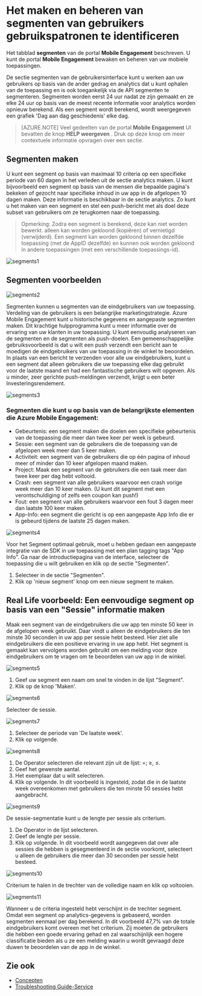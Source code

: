 <properties 
   pageTitle="Betrokkenheid bij de mobiele Azure User Interface - segmenten" 
   description="Meer informatie over het maken en beheren van segmenten van gebruikers met Azure Mobile Engagement gebruikspatronen te identificeren" 
   services="mobile-engagement" 
   documentationCenter="" 
   authors="piyushjo" 
   manager="dwrede" 
   editor=""/>

<tags
   ms.service="mobile-engagement"
   ms.devlang="na"
   ms.topic="article"
   ms.tgt_pltfrm="mobile-multiple"
   ms.workload="mobile" 
   ms.date="08/19/2016"
   ms.author="piyushjo"/>

# <a name="how-to-create-and-manage-segments-of-users-to-identify-usage-patterns"></a>Het maken en beheren van segmenten van gebruikers gebruikspatronen te identificeren

Het tabblad **segmenten** van de portal **Mobile Engagement** beschreven. U kunt de portal **Mobile Engagement** bewaken en beheren van uw mobiele toepassingen.

De sectie segmenten van de gebruikersinterface kunt u werken aan uw gebruikers op basis van de ander gedrag en analytics dat u kunt ophalen van de toepassing en is ook toegankelijk via de API segmenten te segmenteren. Segmenten worden eerst 24 uur nadat ze zijn gemaakt en ze elke 24 uur op basis van de meest recente informatie voor analytics worden opnieuw berekend. Als een segment wordt berekend, wordt weergegeven een grafiek 'Dag aan dag geschiedenis' elke dag.


>[AZURE.NOTE] Veel gedeelten van de portal **Mobile Engagement** UI bevatten de knop **HELP weergeven** . Druk op deze knop om meer contextuele informatie opvragen over een sectie.

## <a name="create-segments"></a>Segmenten maken
U kunt een segment op basis van maximaal 10 criteria op een specifieke periode van 60 dagen in het verleden uit de sectie analytics maken. U kunt bijvoorbeeld een segment op basis van de mensen die bepaalde pagina's bekeken of gezocht naar specifieke inhoud in uw app in de afgelopen 10 dagen maken. Deze informatie is beschikbaar in de sectie analytics. Zo kunt u het maken van een segment en stel een push-bericht met als doel deze subset van gebruikers om ze terugkomen naar de toepassing. 
 
> Opmerking: Zodra een segment is berekend, deze kan niet worden bewerkt. alleen kan worden gekloond (kopiëren) of vernietigd (verwijderd). Een segment kan worden gekloond binnen dezelfde toepassing (met de AppID dezelfde) en kunnen ook worden gekloond in andere toepassingen (met een verschillende toepassings-id). 
 
 ![segments1][35] 

## <a name="examples-segments"></a>Segmenten voorbeelden
 ![segments2][36]

Segmenten kunnen u segmenten van de eindgebruikers van uw toepassing.
Verdeling van de gebruikers is een belangrijke marketingstrategie. Azure Mobile Engagement kunt u historische gegevens en aangepaste segmenten maken. Dit krachtige hulpprogramma kunt u meer informatie over de ervaring van uw klanten in uw toepassing. U kunt eenvoudig analyseren van de segmenten en de segmenten als push-doelen.
Een gemeenschappelijke gebruiksvoorbeeld is dat u wilt een push verzendt een bericht aan te moedigen de eindgebruikers van uw toepassing in de winkel te beoordelen. In plaats van een bericht te verzenden voor alle uw eindgebruikers, kunt u een segment dat alleen gebruikers die uw toepassing elke dag gebruikt voor de laatste maand en had een fantastische gebruikers wilt opgeven. Als u minder, zeer gerichte push-meldingen verzendt, krijgt u een beter Investeringsrendement.
 
 ![segments3][37]

### <a name="segments-you-can-create-based-on-the-major-azure-mobile-engagement-elements"></a>Segmenten die kunt u op basis van de belangrijkste elementen die Azure Mobile Engagement:
- Gebeurtenis: een segment maken die doelen een specifieke gebeurtenis van de toepassing die meer dan twee keer per week is gebeurd. 
- Sessie: een segment van de gebruikers die de toepassing van de afgelopen week meer dan 5 keer maken.
- Activiteit: een segment van de gebruikers die op één pagina of inhoud meer of minder dan 10 keer afgelopen maand maken.
- Project: Maak een segment van de gebruikers die een taak meer dan twee keer per dag hebt voltooid.
- Crash: een segment van alle gebruikers waarvoor een crash vorige week meer dan 10 keer maken. (U kunt dit segment met een verontschuldiging of zelfs een coupon kan push!)
- Fout: een segment van alle gebruikers waarvoor een fout 3 dagen meer dan laatste 100 keer maken.
- App-Info: een segment die gericht is op een aangepaste App Info die er is gebeurd tijdens de laatste 25 dagen maken.
 
 ![segments4][38]

Voor het Segment optimaal gebruik, moet u hebben gedaan een aangepaste integratie van de SDK in uw toepassing met een plan tagging tags "App Info".
Ga naar de introductiepagina van de interface, selecteer de toepassing die u wilt gebruiken en klik op de sectie "Segmenten".

1. Selecteer in de sectie "Segmenten".
2. Klik op 'nieuw segment' knop om een nieuw segment te maken.

## <a name="real-life-example-create-a-simple-segment-based-on-session-information"></a>Real Life voorbeeld: Een eenvoudige segment op basis van een "Sessie" informatie maken
Maak een segment van de eindgebruikers die uw app ten minste 50 keer in de afgelopen week gebruikt. Daar vindt u alleen de eindgebruikers die ten minste 30 seconden in uw app per sessie hebt besteed. Hier ziet alle eindgebruikers die een positieve ervaring in uw app hebt. Het segment is gemaakt kan vervolgens worden gebruikt om een melding voor deze eindgebruikers om te vragen om te beoordelen van uw app in de winkel.
 
 ![segments5][39]

1. Geef uw segment een naam om snel te vinden in de lijst "Segment".
2. Klik op de knop 'Maken'.
 
 ![segments6][40]

Selecteer de sessie.
 
 ![segments7][41]

1. Selecteer de periode van 'De laatste week'.
2. Klik op volgende.
 
 ![segments8][42]

1. De Operator selecteren die relevant zijn uit de lijst: =; ≥, ≤.
2. Geef het gewenste aantal.
3. Het exemplaar dat u wilt selecteren. 
4. Klik op volgende.
In dit voorbeeld is ingesteld, zodat die in de laatste week overeenkomen met gebruikers die ten minste 50 sessies hebt aangebracht.
 
 ![segments9][43]

De sessie-segmentatie kunt u de lengte per sessie als criterium.

1. De Operator in de lijst selecteren.
2. Geef de lengte per sessie.
3. Klik op volgende.
In dit voorbeeld wordt aangegeven dat over alle sessies die hebben is gesegmenteerd in de sectie voorkomt, selecteert u alleen de gebruikers die meer dan 30 seconden per sessie hebt besteed.
 
 ![segments10][44]

Criterium te halen in de trechter van de volledige naam en klik op voltooien.
 
 ![segments11][45]

Wanneer u de criteria ingesteld hebt verschijnt in de trechter segment.
Omdat een segment op analytics-gegevens is gebaseerd, worden segmenten eenmaal per dag berekend.
In dit voorbeeld 47,7% van de totale eindgebruikers komt overeen met het criterium. Zij moeten de gebruikers die hebben een goede ervaring gehad en zal waarschijnlijk een hogere classificatie bieden als u ze een melding waarin u wordt gevraagd deze duwen te beoordelen van de app in de winkel.


## <a name="see-also"></a>Zie ook

- [Concepten][Link 6]
- [Troubleshooting Guide-Service][Link 24]

<!--Image references-->
[1]: ./media/mobile-engagement-user-interface-navigation/navigation1.png
[2]: ./media/mobile-engagement-user-interface-home/home1.png
[3]: ./media/mobile-engagement-user-interface-home/home2.png
[4]: ./media/mobile-engagement-user-interface-home/home3.png
[5]: ./media/mobile-engagement-user-interface-home/home4.png
[6]: ./media/mobile-engagement-user-interface-home/home5.png
[7]: ./media/mobile-engagement-user-interface-my-account/myaccount1.png
[8]: ./media/mobile-engagement-user-interface-my-account/myaccount2.png
[9]: ./media/mobile-engagement-user-interface-my-account/myaccount3.png
[10]: ./media/mobile-engagement-user-interface-analytics/analytics1.png
[11]: ./media/mobile-engagement-user-interface-analytics/analytics2.png
[12]: ./media/mobile-engagement-user-interface-analytics/analytics3.png
[13]: ./media/mobile-engagement-user-interface-analytics/analytics4.png
[14]: ./media/mobile-engagement-user-interface-monitor/monitor1.png
[15]: ./media/mobile-engagement-user-interface-monitor/monitor2.png
[16]: ./media/mobile-engagement-user-interface-monitor/monitor3.png
[17]: ./media/mobile-engagement-user-interface-monitor/monitor4.png
[18]: ./media/mobile-engagement-user-interface-reach/reach1.png
[19]: ./media/mobile-engagement-user-interface-reach/reach2.png
[20]: ./media/mobile-engagement-user-interface-reach-campaign/Reach-Campaign1.png
[21]: ./media/mobile-engagement-user-interface-reach-campaign/Reach-Campaign2.png
[22]: ./media/mobile-engagement-user-interface-reach-campaign/Reach-Campaign3.png
[23]: ./media/mobile-engagement-user-interface-reach-campaign/Reach-Campaign4.png
[24]: ./media/mobile-engagement-user-interface-reach-campaign/Reach-Campaign5.png
[25]: ./media/mobile-engagement-user-interface-reach-campaign/Reach-Campaign6.png
[26]: ./media/mobile-engagement-user-interface-reach-campaign/Reach-Campaign7.png
[27]: ./media/mobile-engagement-user-interface-reach-campaign/Reach-Campaign8.png
[28]: ./media/mobile-engagement-user-interface-reach-campaign/Reach-Campaign9.png
[29]: ./media/mobile-engagement-user-interface-reach-criterion/Reach-Criterion1.png
[30]: ./media/mobile-engagement-user-interface-reach-content/Reach-Content1.png
[31]: ./media/mobile-engagement-user-interface-reach-content/Reach-Content2.png
[32]: ./media/mobile-engagement-user-interface-reach-content/Reach-Content3.png
[33]: ./media/mobile-engagement-user-interface-reach-content/Reach-Content4.png
[34]: ./media/mobile-engagement-user-interface-dashboard/dashboard1.png
[35]: ./media/mobile-engagement-user-interface-segments/segments1.png
[36]: ./media/mobile-engagement-user-interface-segments/segments2.png
[37]: ./media/mobile-engagement-user-interface-segments/segments3.png
[38]: ./media/mobile-engagement-user-interface-segments/segments4.png
[39]: ./media/mobile-engagement-user-interface-segments/segments5.png
[40]: ./media/mobile-engagement-user-interface-segments/segments6.png
[41]: ./media/mobile-engagement-user-interface-segments/segments7.png
[42]: ./media/mobile-engagement-user-interface-segments/segments8.png
[43]: ./media/mobile-engagement-user-interface-segments/segments9.png
[44]: ./media/mobile-engagement-user-interface-segments/segments10.png
[45]: ./media/mobile-engagement-user-interface-segments/segments11.png
[46]: ./media/mobile-engagement-user-interface-settings/settings1.png
[47]: ./media/mobile-engagement-user-interface-settings/settings2.png
[48]: ./media/mobile-engagement-user-interface-settings/settings3.png
[49]: ./media/mobile-engagement-user-interface-settings/settings4.png
[50]: ./media/mobile-engagement-user-interface-settings/settings5.png
[51]: ./media/mobile-engagement-user-interface-settings/settings6.png
[52]: ./media/mobile-engagement-user-interface-settings/settings7.png
[53]: ./media/mobile-engagement-user-interface-settings/settings8.png
[54]: ./media/mobile-engagement-user-interface-settings/settings9.png
[55]: ./media/mobile-engagement-user-interface-settings/settings10.png
[56]: ./media/mobile-engagement-user-interface-settings/settings11.png
[57]: ./media/mobile-engagement-user-interface-settings/settings12.png
[58]: ./media/mobile-engagement-user-interface-settings/settings13.png

<!--Link references-->
[Link 1]: mobile-engagement-user-interface.md
[Link 2]: mobile-engagement-troubleshooting-guide.md
[Link 3]: mobile-engagement-how-tos.md
[Link 4]: http://go.microsoft.com/fwlink/?LinkID=525553
[Link 5]: http://go.microsoft.com/fwlink/?LinkID=525554
[Link 6]: http://go.microsoft.com/fwlink/?LinkId=525555
[Link 7]: https://account.windowsazure.com/PreviewFeatures
[Link 8]: https://social.msdn.microsoft.com/Forums/azure/home?forum=azuremobileengagement
[Link 9]: http://azure.microsoft.com/services/mobile-engagement/
[Link 10]: http://azure.microsoft.com/documentation/services/mobile-engagement/
[Link 11]: http://azure.microsoft.com/pricing/details/mobile-engagement/
[Link 12]: mobile-engagement-user-interface-navigation.md
[Link 13]: mobile-engagement-user-interface-home.md
[Link 14]: mobile-engagement-user-interface-my-account.md
[Link 15]: mobile-engagement-user-interface-analytics.md
[Link 16]: mobile-engagement-user-interface-monitor.md
[Link 17]: mobile-engagement-user-interface-reach.md
[Link 18]: mobile-engagement-user-interface-segments.md
[Link 19]: mobile-engagement-user-interface-dashboard.md
[Link 20]: mobile-engagement-user-interface-settings.md
[Link 21]: mobile-engagement-troubleshooting-guide-analytics.md
[Link 22]: mobile-engagement-troubleshooting-guide-apis.md
[Link 23]: mobile-engagement-troubleshooting-guide-push-reach.md
[Link 24]: mobile-engagement-troubleshooting-guide-service.md
[Link 25]: mobile-engagement-troubleshooting-guide-sdk.md
[Link 26]: mobile-engagement-troubleshooting-guide-sr-info.md
[Link 27]: ../mobile-engagement-how-tos-first-push.md
[Link 28]: ../mobile-engagement-how-tos-test-campaign.md
[Link 29]: ../mobile-engagement-how-tos-personalize-push.md
[Link 30]: ../mobile-engagement-how-tos-differentiate-push.md
[Link 31]: ../mobile-engagement-how-tos-schedule-campaign.md
[Link 32]: ../mobile-engagement-how-tos-text-view.md
[Link 33]: ../mobile-engagement-how-tos-web-view.md
 
